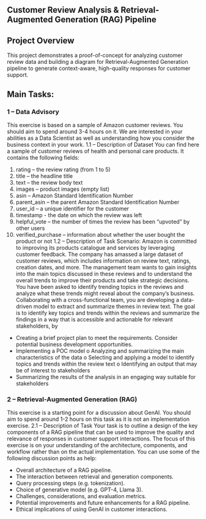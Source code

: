 ## Customer Review Analysis & Retrieval-Augmented Generation (RAG) Pipeline
## Project Overview
This project demonstrates a proof-of-concept for analyzing customer review data and building a diagram for Retrieval-Augmented Generation pipeline to generate context-aware, high-quality responses for customer support. 

## Main Tasks:

### 1 – Data Advisory
This exercise is based on a sample of Amazon customer reviews. You should aim to spend around 3-4
hours on it. We are interested in your abilities as a Data Scientist as well as understanding how you
consider the business context in your work.
1.1 – Description of Dataset
You can find here a sample of customer reviews of health and personal care products. It contains the
following fields:
1. rating – the review rating (from 1 to 5)
2. title – the headline title
3. text – the review body text
4. images – product images (empty list)
5. asin – Amazon Standard Identification Number
6. parent_asin – the parent Amazon Standard Identification Number
7. user_id – a unique identifier for the customer
8. timestamp - the date on which the review was left
9. helpful_vote – the number of times the review has been “upvoted” by other users
10. verified_purchase – information about whether the user bought the product or not
1.2 – Description of Task
Scenario: Amazon is committed to improving its products catalogue and services by leveraging
customer feedback. The company has amassed a large dataset of customer reviews, which includes
information on review text, ratings, creation dates, and more. The management team wants to gain
insights into the main topics discussed in these reviews and to understand the overall trends to
improve their products and take strategic decisions.
You have been asked to identify trending topics in the reviews and analyze what these trends might
reveal about the company’s business. Collaborating with a cross-functional team, you are developing
a data-driven model to extract and summarize themes in review text. The goal is to identify key
topics and trends within the reviews and summarize the findings in a way that is accessible and
actionable for relevant stakeholders, by
- Creating a brief project plan to meet the requirements. Consider potential business
development opportunities.
- Implementing a POC model
o Analyzing and summarizing the main characteristics of the data
o Selecting and applying a model to identify topics and trends within the review text
o Identifying an output that may be of interest to stakeholders
- Summarizing the results of the analysis in an engaging way suitable for stakeholders

### 2 – Retrieval-Augmented Generation (RAG)
This exercise is a starting point for a discussion about GenAI. You should aim to spend around 1-2
hours on this task as it is not an implementation exercise.
2.1 – Description of Task
Your task is to outline a design of the key components of a RAG pipeline that can be used to improve
the quality and relevance of responses in customer support interactions. The focus of this exercise is
on your understanding of the architecture, components, and workflow rather than on the actual
implementation.
You can use some of the following discussion points as help:
- Overall architecture of a RAG pipeline.
- The interaction between retrieval and generation components.
- Query processing steps (e.g. tokenization).
- Choice of generative model (e.g. GPT-4, Llama 3).
- Challenges, considerations, and evaluation metrics.
- Potential improvements and future enhancements for a RAG pipeline.
- Ethical implications of using GenAI in customer interactions.
